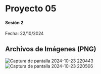 ﻿# Proyecto 05
 
#### Sesión 2

  Fecha: 22/10/2024

## Archivos de Imágenes (PNG)



![Captura de pantalla 2024-10-23 220443](https://github.com/user-attachments/assets/312ae2db-5168-4ddb-877d-fecb458bc5a5)
![Captura de pantalla 2024-10-23 220506](https://github.com/user-attachments/assets/990f6b45-f0a7-4349-be6f-dd0e5e4e9caa)

